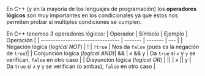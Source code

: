 En C++ (y en la mayoría de los lenguajes de programación) los **operadores lógicos** son muy importantes en los condicionales ya que estos nos permiten probar si múltiples condiciones se cumplen.

En C++ tenemos 3 operadores lógicos:
| Operador                         | Símbolo | Ejemplo | Operación  |
| -------------------------------- | ------- | ------- | --- |
| Negación lógica (*logical NOT*)  |    !    | `!true` | Nos da `false` (pues es la negación de `true`)|
| Conjunción lógica (*logical AND*)|   &&    | x && y  | Da `true` si `x` y `y` se verifican, `false` en otro caso |
| Disyunción lógica (*logical OR*) |   ||    |  x || y | Da `true` si `x` y `y` se verifican (o ambas), `false` en otro caso |

